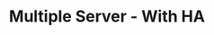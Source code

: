 ---
title: "Multiple Server - With HA"
linkTitle: "Multiple Server - With HA"
description: "Disaster recovery instructions for a single on-premise server without high availability (HA)."
weight: 50
---